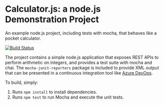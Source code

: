 Calculator.js: a node.js Demonstration Project
==============================================
An example node.js project, including tests with mocha, that behaves like
a pocket calculator.

[![Build Status](https://andwal.visualstudio.com/Parts%20Unlimited/_apis/build/status/andreaswall.calculator?branchName=master)](https://andwal.visualstudio.com/Parts%20Unlimited/_build/latest?definitionId=13&branchName=master)

The project contains a simple node.js application that exposes REST APIs
to perform arithmetic on integers, and provides a test suite with mocha
and chai.  The `mocha-junit-reporters` package is included to provide XML
output that can be presented in a continuous integration tool like
[Azure DevOps](https://azure.com/devops).

To build, simply:

1. Runs `npm install` to install dependencies.
2. Runs `npm test` to run Mocha and execute the unit tests.

